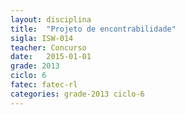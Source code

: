 ```yaml
---
layout: disciplina
title:  "Projeto de encontrabilidade"
sigla: ISW-014
teacher: Concurso
date:   2015-01-01
grade: 2013
ciclo: 6
fatec: fatec-rl
categories: grade-2013 ciclo-6
---
```

